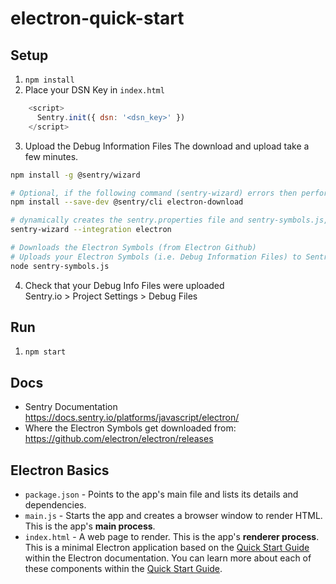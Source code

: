 # electron-quick-start

## Setup
1. `npm install`
2. Place your DSN Key in `index.html`
```javascript
    <script>
      Sentry.init({ dsn: '<dsn_key>' })
    </script>
 ```
3. Upload the Debug Information Files
The download and upload take a few minutes.
```bash
npm install -g @sentry/wizard

# Optional, if the following command (sentry-wizard) errors then perform this
npm install --save-dev @sentry/cli electron-download

# dynamically creates the sentry.properties file and sentry-symbols.js, for Download/Upload of symbols
sentry-wizard --integration electron

# Downloads the Electron Symbols (from Electron Github)
# Uploads your Electron Symbols (i.e. Debug Information Files) to Sentry.io.
node sentry-symbols.js
```
4. Check that your Debug Info Files were uploaded  
Sentry.io > Project Settings > Debug Files


## Run
1. `npm start`


## Docs
- Sentry Documentation https://docs.sentry.io/platforms/javascript/electron/
- Where the Electron Symbols get downloaded from:
https://github.com/electron/electron/releases

## Electron Basics
- `package.json` - Points to the app's main file and lists its details and dependencies.
- `main.js` - Starts the app and creates a browser window to render HTML. This is the app's **main process**.
- `index.html` - A web page to render. This is the app's **renderer process**.
This is a minimal Electron application based on the [Quick Start Guide](https://electronjs.org/docs/tutorial/quick-start) within the Electron documentation.
You can learn more about each of these components within the [Quick Start Guide](https://electronjs.org/docs/tutorial/quick-start).

